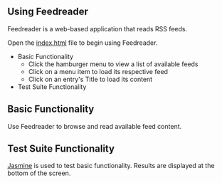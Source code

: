 ## Using Feedreader
Feedreader is a web-based application that reads RSS feeds.

Open the [index.html](http://cskomra.github.io/feedreader/index.html) file to begin using Feedreader.  

- Basic Functionality
	- Click the hamburger menu to view a list of available feeds
	- Click on a menu item to load its respective feed
	- Click on an entry's Title to load its content
- Test Suite Functionality

## Basic Functionality
Use Feedreader to browse and read available feed content.

## Test Suite Functionality
[Jasmine](http://jasmine.github.io/2.2/introduction.html) is used to test basic functionality. Results are displayed at the bottom of the screen.
